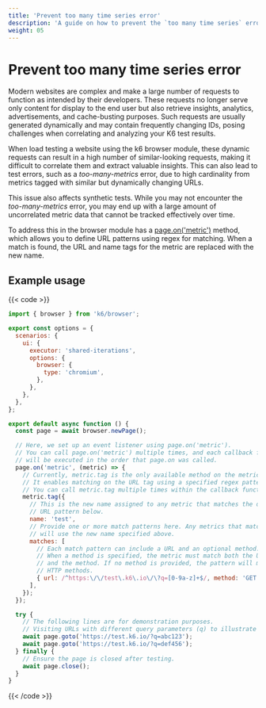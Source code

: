 ```yaml
---
title: 'Prevent too many time series error'
description: 'A guide on how to prevent the `too many time series` error when using k6 browser.'
weight: 05
---
```


# Prevent too many time series error

Modern websites are complex and make a large number of requests to function as intended by their developers. These requests no longer serve only content for display to the end user but also retrieve insights, analytics, advertisements, and cache-busting purposes. Such requests are usually generated dynamically and may contain frequently changing IDs, posing challenges when correlating and analyzing your K6 test results.

When load testing a website using the k6 browser module, these dynamic requests can result in a high number of similar-looking requests, making it difficult to correlate them and extract valuable insights. This can also lead to test errors, such as a _too-many-metrics_ error, due to high cardinality from metrics tagged with similar but dynamically changing URLs.

This issue also affects synthetic tests. While you may not encounter the _too-many-metrics_ error, you may end up with a large amount of uncorrelated metric data that cannot be tracked effectively over time.

To address this in the browser module has a [page.on('metric')](https://grafana.com/docs/k6/<K6_VERSION>/javascript-api/k6-browser/page/on) method, which allows you to define URL patterns using regex for matching. When a match is found, the URL and name tags for the metric are replaced with the new name.

## Example usage

{{< code >}}

<!-- eslint-skip-->

```javascript
import { browser } from 'k6/browser';

export const options = {
  scenarios: {
    ui: {
      executor: 'shared-iterations',
      options: {
        browser: {
          type: 'chromium',
        },
      },
    },
  },
};

export default async function () {
  const page = await browser.newPage();

  // Here, we set up an event listener using page.on('metric').
  // You can call page.on('metric') multiple times, and each callback function
  // will be executed in the order that page.on was called.
  page.on('metric', (metric) => {
    // Currently, metric.tag is the only available method on the metric object.
    // It enables matching on the URL tag using a specified regex pattern.
    // You can call metric.tag multiple times within the callback function.
    metric.tag({
      // This is the new name assigned to any metric that matches the defined
      // URL pattern below.
      name: 'test',
      // Provide one or more match patterns here. Any metrics that match a pattern
      // will use the new name specified above.
      matches: [
        // Each match pattern can include a URL and an optional method.
        // When a method is specified, the metric must match both the URL pattern
        // and the method. If no method is provided, the pattern will match all
        // HTTP methods.
        { url: /^https:\/\/test\.k6\.io\/\?q=[0-9a-z]+$/, method: 'GET' },
      ],
    });
  });

  try {
    // The following lines are for demonstration purposes.
    // Visiting URLs with different query parameters (q) to illustrate matching.
    await page.goto('https://test.k6.io/?q=abc123');
    await page.goto('https://test.k6.io/?q=def456');
  } finally {
    // Ensure the page is closed after testing.
    await page.close();
  }
}
```

{{< /code >}}
